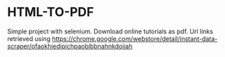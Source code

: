 # HTML-TO-PDF
Simple project with selenium. Download online tutorials as pdf. 
Url links retrieved using https://chrome.google.com/webstore/detail/instant-data-scraper/ofaokhiedipichpaobibbnahnkdoiiah
